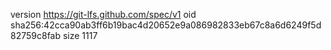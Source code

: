 version https://git-lfs.github.com/spec/v1
oid sha256:42cca90ab3ff6b19bac4d20652e9a086982833eb67c8a6d6249f5d82759c8fab
size 1117
